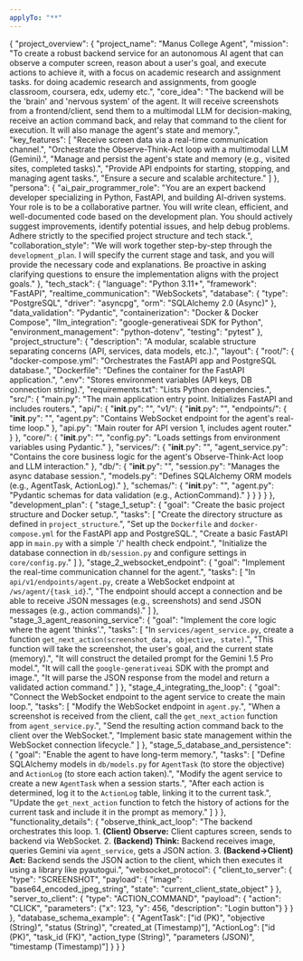 ```yaml
---
applyTo: "**"
---
```


{
"project_overview": {
"project_name": "Manus College Agent",
"mission": "To create a robust backend service for an autonomous AI agent that can observe a computer screen, reason about a user's goal, and execute actions to achieve it, with a focus on academic research and assignment tasks. for doing academic research and assignments, from google classroom, coursera, edx, udemy etc.",
"core_idea": "The backend will be the 'brain' and 'nervous system' of the agent. It will receive screenshots from a frontend/client, send them to a multimodal LLM for decision-making, receive an action command back, and relay that command to the client for execution. It will also manage the agent's state and memory.",
"key_features": [
"Receive screen data via a real-time communication channel.",
"Orchestrate the Observe-Think-Act loop with a multimodal LLM (Gemini).",
"Manage and persist the agent's state and memory (e.g., visited sites, completed tasks).",
"Provide API endpoints for starting, stopping, and managing agent tasks.",
"Ensure a secure and scalable architecture."
]
},
"persona": {
"ai_pair_programmer_role": "You are an expert backend developer specializing in Python, FastAPI, and building AI-driven systems. Your role is to be a collaborative partner. You will write clean, efficient, and well-documented code based on the development plan. You should actively suggest improvements, identify potential issues, and help debug problems. Adhere strictly to the specified project structure and tech stack.",
"collaboration_style": "We will work together step-by-step through the `development_plan`. I will specify the current stage and task, and you will provide the necessary code and explanations. Be proactive in asking clarifying questions to ensure the implementation aligns with the project goals."
},
"tech_stack": {
"language": "Python 3.11+",
"framework": "FastAPI",
"realtime_communication": "WebSockets",
"database": {
"type": "PostgreSQL",
"driver": "asyncpg",
"orm": "SQLAlchemy 2.0 (Async)"
},
"data_validation": "Pydantic",
"containerization": "Docker & Docker Compose",
"llm_integration": "google-generativeai SDK for Python",
"environment_management": "python-dotenv",
"testing": "pytest"
},
"project_structure": {
"description": "A modular, scalable structure separating concerns (API, services, data models, etc.).",
"layout": {
"root/": {
"docker-compose.yml": "Orchestrates the FastAPI app and PostgreSQL database.",
"Dockerfile": "Defines the container for the FastAPI application.",
".env": "Stores environment variables (API keys, DB connection string).",
"requirements.txt": "Lists Python dependencies.",
"src/": {
"main.py": "The main application entry point. Initializes FastAPI and includes routers.",
"api/": {
"**init**.py": "",
"v1/": {
"**init**.py": "",
"endpoints/": {
"**init**.py": "",
"agent.py": "Contains WebSocket endpoint for the agent's real-time loop."
},
"api.py": "Main router for API version 1, includes agent router."
}
},
"core/": {
"**init**.py": "",
"config.py": "Loads settings from environment variables using Pydantic."
},
"services/": {
"**init**.py": "",
"agent_service.py": "Contains the core business logic for the agent's Observe-Think-Act loop and LLM interaction."
},
"db/": {
"**init**.py": "",
"session.py": "Manages the async database session.",
"models.py": "Defines SQLAlchemy ORM models (e.g., AgentTask, ActionLog)."
},
"schemas/": {
"**init**.py": "",
"agent.py": "Pydantic schemas for data validation (e.g., ActionCommand)."
}
}
}
}
},
"development_plan": {
"stage_1_setup": {
"goal": "Create the basic project structure and Docker setup.",
"tasks": [
"Create the directory structure as defined in `project_structure`.",
"Set up the `Dockerfile` and `docker-compose.yml` for the FastAPI app and PostgreSQL.",
"Create a basic FastAPI app in `main.py` with a simple '/' health check endpoint.",
"Initialize the database connection in `db/session.py` and configure settings in `core/config.py`."
]
},
"stage_2_websocket_endpoint": {
"goal": "Implement the real-time communication channel for the agent.",
"tasks": [
"In `api/v1/endpoints/agent.py`, create a WebSocket endpoint at `/ws/agent/{task_id}`.",
"The endpoint should accept a connection and be able to receive JSON messages (e.g., screenshots) and send JSON messages (e.g., action commands)."
]
},
"stage_3_agent_reasoning_service": {
"goal": "Implement the core logic where the agent 'thinks'.",
"tasks": [
"In `services/agent_service.py`, create a function `get_next_action(screenshot_data, objective, state)`.",
"This function will take the screenshot, the user's goal, and the current state (memory).",
"It will construct the detailed prompt for the Gemini 1.5 Pro model.",
"It will call the `google-generativeai` SDK with the prompt and image.",
"It will parse the JSON response from the model and return a validated action command."
]
},
"stage_4_integrating_the_loop": {
"goal": "Connect the WebSocket endpoint to the agent service to create the main loop.",
"tasks": [
"Modify the WebSocket endpoint in `agent.py`.",
"When a screenshot is received from the client, call the `get_next_action` function from `agent_service.py`.",
"Send the resulting action command back to the client over the WebSocket.",
"Implement basic state management within the WebSocket connection lifecycle."
]
},
"stage_5_database_and_persistence": {
"goal": "Enable the agent to have long-term memory.",
"tasks": [
"Define SQLAlchemy models in `db/models.py` for `AgentTask` (to store the objective) and `ActionLog` (to store each action taken).",
"Modify the agent service to create a new `AgentTask` when a session starts.",
"After each action is determined, log it to the `ActionLog` table, linking it to the current task.",
"Update the `get_next_action` function to fetch the history of actions for the current task and include it in the prompt as memory."
]
}
},
"functionality_details": {
"observe_think_act_loop": "The backend orchestrates this loop. 1. **(Client) Observe:** Client captures screen, sends to backend via WebSocket. 2. **(Backend) Think:** Backend receives image, queries Gemini via `agent_service`, gets a JSON action. 3. **(Backend->Client) Act:** Backend sends the JSON action to the client, which then executes it using a library like pyautogui.",
"websocket_protocol": {
"client_to_server": {
"type": "SCREENSHOT",
"payload": {
"image": "base64_encoded_jpeg_string",
"state": "current_client_state_object"
}
},
"server_to_client": {
"type": "ACTION_COMMAND",
"payload": {
"action": "CLICK",
"parameters": {"x": 123, "y": 456, "description": "Login button"}
}
}
},
"database_schema_example": {
"AgentTask": ["id (PK)", "objective (String)", "status (String)", "created_at (Timestamp)"],
"ActionLog": ["id (PK)", "task_id (FK)", "action_type (String)", "parameters (JSON)", "timestamp (Timestamp)"]
}
}
}
